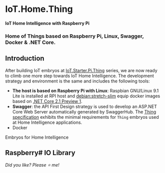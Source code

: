 # IoT.Home.Thing

#### IoT Home Intelligence with Raspberry Pi

### Home of Things based on Raspberry Pi, Linux, Swagger, Docker & .NET Core.

## Introduction

After building IoT embryos at [IoT.Starter.Pi.Thing](https://github.com/josemotta/IoT.Starter.Pi.Thing) series, we are now ready to climb one more step towards IoT Home Intelligence. The development strategy and environment is the same and includes the following tools:  

- **The host is based on Raspberry Pi with Linux**: Raspbian GNU/Linux 9.1 Lite is installed at RPI host and [debian:stretch-slim](https://github.com/dotnet/dotnet-docker/blob/master/2.1/runtime/stretch-slim/arm32v7/Dockerfile) equip docker images based on [.NET Core 2.1 Preview 1](https://blogs.msdn.microsoft.com/dotnet/2018/02/27/announcing-net-core-2-1-preview-1/).
- **Swagger**: the API First Design strategy is used to develop an ASP.NET Core Web Server automatically generated by SwaggerHub. The [Thing specification](https://github.com/josemotta/IoT.Starter.Pi.Thing/wiki/2.-IoT.Starter.Pi.Thing#1-specs) exhibits the minimal requirements for `Thing` embryos used at Home Intelligence applications.
- Docker 

Embryos for Home Intelligence 


## Raspberry# IO Library



*Did you like? Please :star: me!*